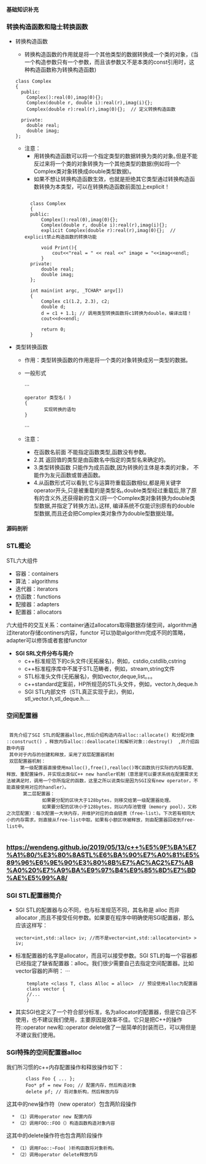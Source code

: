 #### 基础知识补充
### 转换构造函数和隐士转换函数
  * 转换构造函数
    * 转换构造函数的作用就是将一个其他类型的数据转换成一个类的对象，(当一个构造参数只有一个参数，而且该参数又不是本类的const引用时，这种构造函数称为转换构造函数)
    
    ```
    class Complex  
    {  
      public:  
        Complex():real(0),imag(0){};  
        Complex(double r, double i):real(r),imag(i){};  
        Complex(double r):real(r),imag(0){};  // 定义转换构造函数  
        
      private:  
        double real;  
        double imag;  
    };  
    ```
    
    * 注意：
      * 用转换构造函数可以将一个指定类型的数据转换为类的对象｡但是不能反过来将一个类的对象转换为一个其他类型的数据(例如将一个Complex类对象转换成double类型数据)。
      * 如果不想让转换构造函数生效，也就是拒绝其它类型通过转换构造函数转换为本类型，可以在转换构造函数前面加上explicit！  
      ```
      
        class Complex  
        {  
        public:  
            Complex():real(0),imag(0){};  
            Complex(double r, double i):real(r),imag(i){};  
            explicit Complex(double r):real(r),imag(0){};  // explicit禁止构造函数的转换功能  

            void Print(){  
                cout<<"real = " << real <<" image = "<<imag<<endl;  
            }  
        private:  
            double real;  
            double imag;  
        };  

        int main(int argc, _TCHAR* argv[])  
        {  
            Complex c1(1.2, 2.3), c2;  
            double d;  
            d = c1 + 1.1; // 调用类型转换函数将c1转换为double，编译出错！  
            cout<<d<<endl;  

            return 0;  
        }
      
      ```
      
  * 类型转换函数
    * 作用：类型转换函数的作用是将一个类的对象转换成另一类型的数据｡
    * 一般形式
    
      ···
      
          operator 类型名( )
          {
                 实现转换的语句
          }
      ···
      
    * 注意：
      *  在函数名前面 不能指定函数类型,函数没有参数｡
      * 2.其 返回值的类型是由函数名中指定的类型名来确定的｡
      * 3.类型转换函数 只能作为成员函数,因为转换的主体是本类的对象， 不能作为友元函数或普通函数｡
      * 4.从函数形式可以看到,它与运算符重载函数相似,都是用关键字operator开头,只是被重载的是类型名｡double类型经过重载后,除了原有的含义外,还获得新的含义(将一个Complex类对象转换为double类型数据,并指定了转换方法)｡这样, 编译系统不仅能识别原有的double型数据,而且还会把Complex类对象作为double型数据处理｡

####  源码剖析
### STL概论
  STL六大组件
  

  * 容器：containers
  * 算法：algorithms
  * 迭代器：iterators
  * 仿函数：functions
  * 配接器：adapters
  * 配置器：allocators
    
    
  六大组件的交互关系：container通过allocators取得数据存储空间，algorithm通过iterator存储continers内容，functor 可以协助algorithm完成不同的策略，adapter可以修饰或者套接functor
  
  
  * **SGI SRL文件分布与简介**
    * c++标准规范下的c头文件(无拓展名)，例如，cstdio,cstdlib,cstring
    * c++标准程序库中不属于STL范畴者，例如，stream,string文件
    * STL标准头文件(无拓展名)，例如vector,deque,list。。。
    * c++standard定案前，HP所规范的STL头文件，例如，vector.h,deque.h
    * SGI STL内部文件（STL真正实现于此)，例如，stl_vector.h,stl_deque.h....

### 空间配置器

   ```
    
    首先介绍了SGI STL的配置器alloc,然后介绍构造内存alloc::allocate() 和分配对象 ::construct() ，释放内存alloc::deallocate()和解析对象::destroy()  ,并介绍函数中内容
    其中对于内存的创建和释放，采用了双层配置器机制
    双层配置器机制：
        第一级配置器直接使用malloc(),free(),realloc()等C函数执行实际的内存配置、释放、重配置操作，并实现出类似C++ new handler机制（意思是可以要求系统在配置需求无法被满足时，调用一个你所指定的函数，这里之所以说类似是因为SGI没有new operator，不能直接使用对应的handler）。
         第二层配置器：
                如果要分配的区块大于128bytes，则移交给第一级配置器处理。
                如果要分配的区块小于128bytes，则以内存池管理（memory pool），又称之次层配置）：每次配置一大块内存，并维护对应的自由链表（free-list）。下次若有相同大小的内存需求，则直接从free-list中取。如果有小额区块被释放，则由配置器回收到free-list中。

  
  ```
  
  ### https://wendeng.github.io/2019/05/13/c++%E5%9F%BA%E7%A1%80/%E3%80%8ASTL%E6%BA%90%E7%A0%81%E5%89%96%E6%9E%90%E3%80%8B%E7%AC%AC2%E7%AB%A0%20%E7%A9%BA%E9%97%B4%E9%85%8D%E7%BD%AE%E5%99%A8/
  ### SGI STL配置器简介
   * SGI STL的配置器与众不同，也与标准规范不同，其名称是 alloc 而非 allocator ,而且不接受任何参数。如果要在程序中明确使用SGI配置器，那么应该这样写：
      

         vector<int,std::alloc> iv; //而不是vector<int,std::allocator<int> > iv;

   * 标准配置器的名字是allocator，而且可以接受参数。SGI STL的每一个容器都已经指定了缺省配置器：alloc。我们很少需要自己去指定空间配置器。比如vector容器的声明：
       ···
       
             template <class T, class Alloc = alloc>  // 预设使用alloc为配置器
             class vector {
             //...
             }
             
   * 其实SGI也定义了一个符合部分标准，名为allocator的配置器，但是它自己不使用，也不建议我们使用，主要原因是效率不佳。它只是把C++的操作符::operator new和::operator delete做了一层简单的封装而已，可以用但是不建议我们使用。

 ### SGI特殊的空间配置器alloc
  
   我们所习惯的c++内存配置操作和释放操作如下：
   
           class Foo { ... };
           Foo* pf = new Foo; // 配置内存，然后构造对象
           delete pf; // 将对象析构，然后释放内存
    
   这其中的new操作符（new operator）包含两阶段操作
   
      * （1）调用operator new 配置内存
      * （2）调用FOO::FOO（）构造函数构造对象内容
      
   这其中的delete操作符也包含两阶段操作
   
      * （1）调用Foo::~Foo( )析构函数将对象析构。
      * （2）调用operator delete释放内存
    
